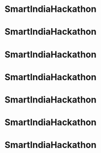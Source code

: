 # SmartIndiaHackathon
# SmartIndiaHackathon
# SmartIndiaHackathon
# SmartIndiaHackathon
# SmartIndiaHackathon
# SmartIndiaHackathon
# SmartIndiaHackathon
